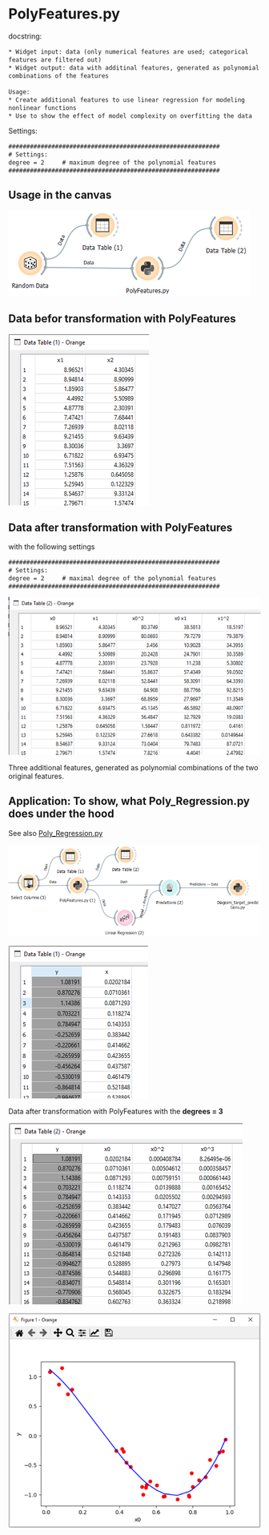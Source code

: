 # PolyFeatures.py

docstring:

```
* Widget input: data (only numerical features are used; categorical features are filtered out)
* Widget output: data with additinal features, generated as polynomial combinations of the features

Usage:
* Create additional features to use linear regression for modeling nonlinear functions
* Use to show the effect of model complexity on overfitting the data
```

Settings:
```
###########################################################
# Settings:
degree = 2     # maximum degree of the polynomial features
###########################################################
```


## Usage in the canvas

![](images/polyfeatures_01.png)

## Data befor transformation with PolyFeatures

![](images/polyfeatures_02.png)

## Data after transformation with PolyFeatures
with the following settings
```
###########################################################
# Settings:
degree = 2     # maximal degree of the polynomial features
###########################################################
```

![](images/polyfeatures_03.png)

Three additional features, generated as polynomial combinations of the two original features.

## Application: To show, what Poly_Regression.py does under the hood
See also [Poly_Regression.py](https://github.com/EKal-aa/orange-support-files/blob/main/doc/poly_regression.md)

![](images/polyfeatures_05.png)

![](images/polyfeatures_06.png)

Data after transformation with PolyFeatures
with the __degrees = 3__

![](images/polyfeatures_07.png)

![](images/polyfeatures_08.png)






